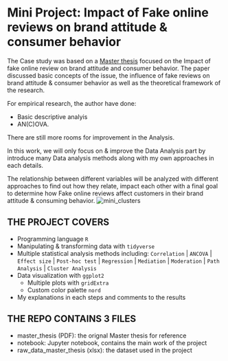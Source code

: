 # **Mini Project: Impact of Fake online reviews on brand attitude & consumer behavior**

The Case study was based on a [Master thesis](master_thesis.pdf) focused on the Impact of fake online review on brand attitude and consumer behavior. 
The paper discussed basic concepts of the issue, the influence of fake reviews on brand attitude & consumer behavior as well as the theoretical framework of the research.

For empirical research, the author have done:
- Basic descriptive analyis
- AN(C)OVA.

There are still more rooms for improvement in the Analysis.

In this work, we will only focus on & improve the Data Analysis part by introduce many Data analysis methods along with my own approaches in each details. 

The relationship between different variables will be analyzed with different approaches to find out how they relate, impact each other with a final goal to determine how Fake online reviews affect customers in their brand attitude & consuming behavior.
![mini_clusters](https://github.com/masonphung/project_fake_reviews/assets/131331827/2b875ceb-9222-4903-8838-617b6881001f)

## THE PROJECT COVERS
- Programming language `R`
- Manipulating & transforming data with `tidyverse`
- Multiple statistical analysis methods including: `Correlation` | `ANCOVA` | `Effect size` | `Post-hoc test` | `Regression` | `Mediation` | `Moderation` | `Path Analysis` | `Cluster Analysis`
- Data visualization with `ggplot2`
  - Multiple plots with `gridExtra`
  - Custom color palette `nord`
- My explanations in each steps and comments to the results


## THE REPO CONTAINS 3 FILES
- master_thesis (PDF): the orignal Master thesis for reference
- notebook: Jupyter notebook, contains the main work of the project
- raw_data_master_thesis (xlsx): the dataset used in the project
